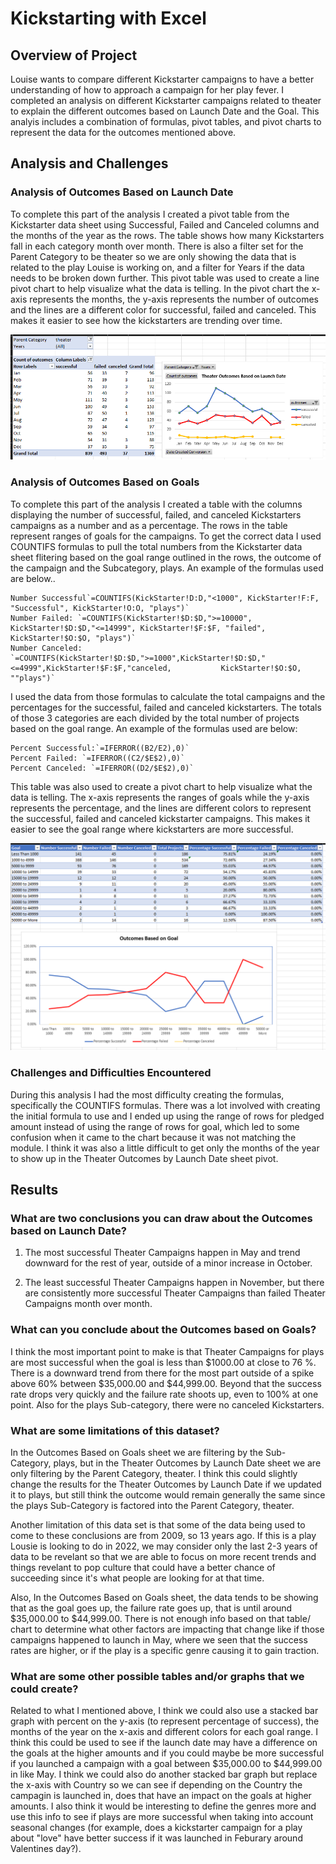 # Kickstarting with Excel

## Overview of Project

  Louise wants to compare different Kickstarter campaigns to have a better understanding of how to approach a campaign for her play fever. I completed an analysis on different Kickstarter campaigns related to theater to explain the different outcomes based on Launch Date and the Goal. This analyis includes a combination of formulas, pivot tables, and pivot charts to represent the data for the outcomes mentioned above. 

## Analysis and Challenges

### Analysis of Outcomes Based on Launch Date

  To complete this part of the analysis I created a pivot table from the Kickstarter data sheet using Successful, Failed and Canceled columns and the months of the year as the rows. The table shows how many Kickstarters fall in each category month over month. There is also a filter set for the Parent Category to be theater so we are only showing the data that is related to the play Louise is working on, and a filter for Years if the data needs to be broken down further. This pivot table was used to create a line pivot chart to help visualize what the data is telling. In the pivot chart the x-axis represents the months, the y-axis represents the number of outcomes and the lines are a different color for successful, failed and canceled. This makes it easier to see how the kickstarters are trending over time. 
  
  ![Outcomes Based on Launch Date](https://github.com/ericajini/kickstarter-analysis/blob/main/reference1.1.png)
  
### Analysis of Outcomes Based on Goals

  To complete this part of the analysis I created a table with the columns displaying the number of successful, failed, and canceled Kickstarters campaigns as a number and as a percentage. The rows in the table represent ranges of goals for the campaigns. To get the correct data I used COUNTIFS formulas to pull the total numbers from the Kickstarter data sheet flitering based on the goal range outlined in the rows, the outcome of the campaign and the Subcategory, plays. An example of the formulas used are below.. 
  
    Number Successful`=COUNTIFS(KickStarter!D:D,"<1000", KickStarter!F:F, "Successful", KickStarter!O:O, "plays")`
    Number Failed: `=COUNTIFS(KickStarter!$D:$D,">=10000", KickStarter!$D:$D,"<=14999", KickStarter!$F:$F, "failed",         KickStarter!$O:$O, "plays")`
    Number Canceled: `=COUNTIFS(KickStarter!$D:$D,">=1000",KickStarter!$D:$D,"<=4999",KickStarter!$F:$F,"canceled,           KickStarter!$O:$O, ""plays")`


  I used the data from those formulas to calculate the total campaigns and the percentages for the successful, failed and canceled kickstarters. The totals of those 3 categories are each divided by the total number of projects based on the goal range. An example of the formulas used are below: 
  
    Percent Successful:`=IFERROR((B2/E2),0)` 
    Percent Failed: `=IFERROR((C2/$E$2),0)`
    Percent Canceled: `=IFERROR((D2/$E$2),0)`

  This table was also used to create a pivot chart to help visualize what the data is telling. The x-axis represents the ranges of goals while the y-axis represents the percentage, and the lines are different colors to represent the successful, failed and canceled kickstarter campaigns. This makes it easier to see the goal range where kickstarters are more successful.  
  
  ![Outcomes Based on Goal](https://github.com/ericajini/kickstarter-analysis/blob/main/reference2.png)

### Challenges and Difficulties Encountered
  
  During this analysis I had the most difficulty creating the formulas, specifically the COUNTIFS formulas. There was a lot involved with creating the initial formula to use and I ended up using the range of rows for pledged amount instead of using the range of rows for goal, which led to some confusion when it came to the chart because it was not matching the module. I think it was also a little difficult to get only the months of the year to show up in the Theater Outcomes by Launch Date sheet pivot. 

## Results

### What are two conclusions you can draw about the Outcomes based on Launch Date?

1. The most successful Theater Campaigns happen in May and trend downward for the rest of year, outside of a minor increase in October.

2. The least successful Theater Campaigns happen in November, but there are consistently more successful Theater Campaigns than failed Theater Campaigns month over month. 

### What can you conclude about the Outcomes based on Goals?

  I think the most important point to make is that Theater Campaigns for plays are most successful when the goal is less than $1000.00 at close to 76 %. There is a downward trend from there for the most part outside of a spike above 60% between $35,000.00 and $44,999.00. Beyond that the success rate drops very quickly and the failure rate shoots up, even to 100% at one point. Also for the plays Sub-category, there were no canceled Kickstarters. 

### What are some limitations of this dataset?

  In the Outcomes Based on Goals sheet we are filtering by the Sub-Category, plays, but in the Theater Outcomes by Launch Date sheet we are only filtering by the Parent Category, theater. I think this could slightly change the results for the Theater Outcomes by Launch Date if we updated it to plays, but still think the outcome would remain generally the same since the plays Sub-Category is factored into the Parent Category, theater.
  
   Another limitation of this data set is that some of the data being used to come to these conclusions are from 2009, so 13 years ago. If this is a play Lousie is looking to do in 2022, we may consider only the last 2-3 years of data to be revelant so that we are able to focus on more recent trends and things revelant to pop culture that could have a better chance of succeeding since it's what people are looking for at that time.   
  
  Also, In the Outcomes Based on Goals sheet, the data tends to be showing that as the goal goes up, the failure rate goes up, that is until around $35,000.00 to $44,999.00. There is not enough info based on that table/ chart to determine what other factors are impacting that change like if those campaigns happened to launch in May, where we seen that the success rates are higher, or if the play is a specific genre causing it to gain traction. 

### What are some other possible tables and/or graphs that we could create?

  Related to what I mentioned above, I think we could also use a stacked bar graph with percent on the y-axis (to represent percentage of success), the months of the year on the x-axis and different colors for each goal range. I think this could be used to see if the launch date may have a difference on the goals at the higher amounts and if you could maybe be more successful if you launched a campaign with a goal between $35,000.00 to $44,999.00 in like May. I think we could also do another stacked bar graph but replace the x-axis with Country so we can see if depending on the Country the campagin is launched in, does that have an impact on the goals at higher amounts. I also think it would be interesting to define the genres more and use this info to see if plays are more successful when taking into account seasonal changes (for example, does a kickstarter campaign for a play about "love" have better success if it was launched in Feburary around Valentines day?). 
